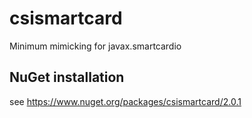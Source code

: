 # csismartcard
Minimum mimicking for javax.smartcardio

##  NuGet installation
see https://www.nuget.org/packages/csismartcard/2.0.1
